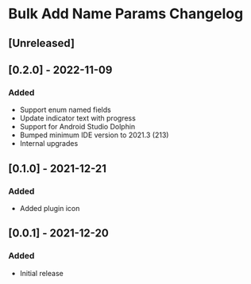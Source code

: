 # Bulk Add Name Params Changelog

## [Unreleased]

## [0.2.0] - 2022-11-09
### Added
- Support enum named fields
- Update indicator text with progress
- Support for Android Studio Dolphin
- Bumped minimum IDE version to 2021.3 (213)
- Internal upgrades

## [0.1.0] - 2021-12-21
### Added
- Added plugin icon

## [0.0.1] - 2021-12-20
### Added
- Initial release
